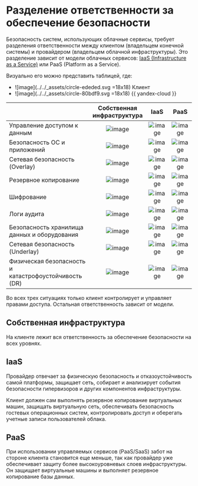 # Разделение ответственности за обеспечение безопасности

Безопасность систем, использующих облачные сервисы, требует разделения ответственности между клиентом (владельцем конечной системы) и провайдером (владельцем облачной инфраструктуры). Это разделение зависит от модели облачных сервисов: [IaaS (Infrastructure as a Service)](/blog/posts/2022/01/iaas) или PaaS (Platform as a Service). 

Визуально его можно представить таблицей, где:

- ![image](../../_assets/circle-ededed.svg =18x18) Клиент
- ![image](../../_assets/circle-80bdf9.svg =18x18) {{ yandex-cloud }}

|     | Собственная <br> инфраструктура | IaaS | PaaS |
| --- | :---: | :---: | :---: |
| Управление доступом к данным | ![image](../../_assets/circle-ededed.svg) | ![image](../../_assets/circle-ededed.svg) | ![image](../../_assets/circle-ededed.svg) |
| Безопасность ОС и приложений | ![image](../../_assets/circle-ededed.svg) | ![image](../../_assets/circle-ededed.svg) | ![image](../../_assets/circle-80bdf9.svg) |
| Сетевая безопасность (Overlay) | ![image](../../_assets/circle-ededed.svg) | ![image](../../_assets/circle-ededed.svg) | ![image](../../_assets/circle-80bdf9.svg) |
| Резервное копирование | ![image](../../_assets/circle-ededed.svg) | ![image](../../_assets/circle-ededed.svg) | ![image](../../_assets/circle-80bdf9.svg) |
| Шифрование | ![image](../../_assets/circle-ededed.svg) | ![image](../../_assets/circle-80bdf9.svg) | ![image](../../_assets/circle-80bdf9.svg) |
| Логи аудита | ![image](../../_assets/circle-ededed.svg) | ![image](../../_assets/circle-80bdf9.svg) | ![image](../../_assets/circle-80bdf9.svg) |
| Безопасность хранилища данных и оборудования | ![image](../../_assets/circle-ededed.svg) | ![image](../../_assets/circle-80bdf9.svg) | ![image](../../_assets/circle-80bdf9.svg) |
| Сетевая безопасность (Underlay) | ![image](../../_assets/circle-ededed.svg) | ![image](../../_assets/circle-80bdf9.svg) | ![image](../../_assets/circle-80bdf9.svg) |
| Физическая безопасность и катастрофоустойчивость (DR) | ![image](../../_assets/circle-ededed.svg) | ![image](../../_assets/circle-80bdf9.svg) | ![image](../../_assets/circle-80bdf9.svg) |

Во всех трех ситуациях только клиент контролирует и управляет правами доступа. Остальная ответственность зависит от модели.

## Собственная инфраструктура 
На клиенте лежит вся ответственность за обеспечение безопасности на всех уровнях. 

## IaaS
Провайдер отвечает за физическую безопасность и отказоустойчивость самой платформы, защищает сеть, собирает и анализирует события безопасности гипервизоров и других компонентов инфраструктуры.

Клиент должен сам выполнять резервное копирование виртуальных машин, защищать виртуальную сеть, обеспечивать безопасность гостевых операционных систем, контролировать доступ и оберегать учетные записи пользователей облака.

## PaaS
При использовании управляемых сервисов (PaaS/SaaS) забот на стороне клиента становится еще меньше, так как провайдер уже обеспечивает защиту более высокоуровневых слоев инфраструктуры. Он защищает виртуальные машины и выполняет резервное копирование базы данных.